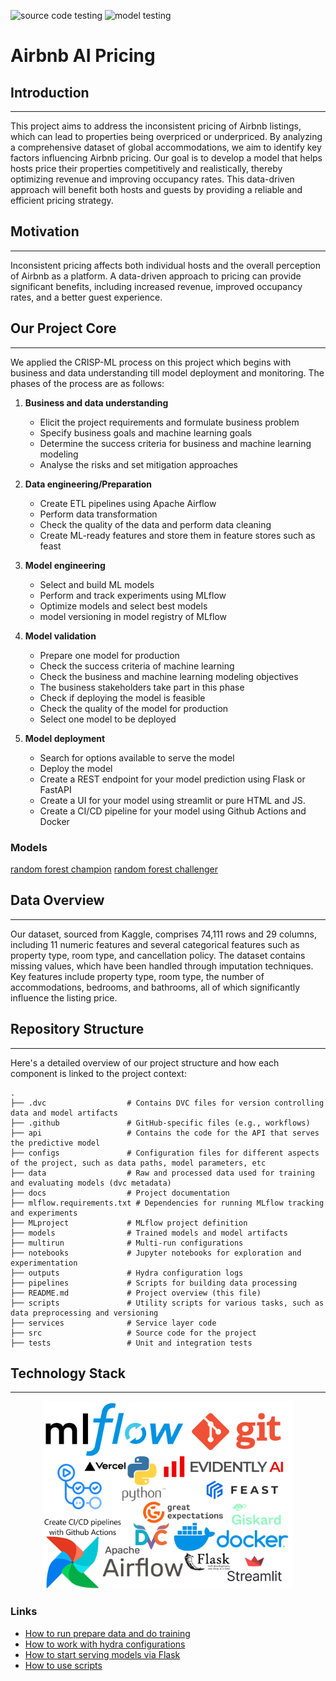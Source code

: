 ![source code testing](https://github.com/Amirka-Kh/TM5MLOops/actions/workflows/test-code.yaml/badge.svg)
![model testing](https://github.com/Amirka-Kh/TM5MLOops/actions/workflows/validate-model.yaml/badge.svg)

# Airbnb AI Pricing



## Introduction

---

This project aims to address the inconsistent pricing of Airbnb listings, which can lead to properties being overpriced or underpriced. By analyzing a comprehensive dataset of global accommodations, we aim to identify key factors influencing Airbnb pricing. Our goal is to develop a model that helps hosts price their properties competitively and realistically, thereby optimizing revenue and improving occupancy rates. This data-driven approach will benefit both hosts and guests by providing a reliable and efficient pricing strategy.

## Motivation

---

Inconsistent pricing affects both individual hosts and the overall perception of Airbnb as a platform. A data-driven approach to pricing can provide significant benefits, including increased revenue, improved occupancy rates, and a better guest experience.

## Our Project Core

---

We applied the CRISP-ML process on this project which begins with business and data understanding till model deployment 
and monitoring. The phases of the process are as follows:

1. **Business and data understanding**
    - Elicit the project requirements and formulate business problem
    - Specify business goals and machine learning goals
    - Determine the success criteria for business and machine learning modeling 
    - Analyse the risks and set mitigation approaches

2. **Data engineering/Preparation** 
    - Create ETL pipelines using Apache Airflow
    - Perform data transformation
    - Check the quality of the data and perform data cleaning
    - Create ML-ready features and store them in feature stores such as feast
   
3. **Model engineering**
    - Select and build ML models
    - Perform and track experiments using MLflow
    - Optimize models and select best models
    - model versioning in model registry of MLflow

4. **Model validation**
    - Prepare one model for production
    - Check the success criteria of machine learning
    - Check the business and machine learning modeling objectives
    - The business stakeholders take part in this phase
    - Check if deploying the model is feasible
    - Check the quality of the model for production
    - Select one model to be deployed

5. **Model deployment**
    - Search for options available to serve the model
    - Deploy the model
    - Create a REST endpoint for your model prediction using Flask or FastAPI
    - Create a UI for your model using streamlit or pure HTML and JS.
    - Create a CI/CD pipeline for your model using Github Actions and Docker
  
### Models

[random forest champion](https://drive.google.com/file/d/1-sM-t5uTrx7r9FUEV6yUE7-dge6o-kEn/view?usp=sharing)
[random forest challenger](https://drive.google.com/file/d/142BOvFj5CHGX7DTnnyObVnnNyjN1npEH/view?usp=sharing)

## Data Overview

---

Our dataset, sourced from Kaggle, comprises 74,111 rows and 29 columns, including 11 numeric features and several categorical features such as property type, room type, and cancellation policy. The dataset contains missing values, which have been handled through imputation techniques. Key features include property type, room type, the number of accommodations, bedrooms, and bathrooms, all of which significantly influence the listing price.

## Repository Structure

---

Here's a detailed overview of our project structure and how each component is linked to the project context:

```
.
├── .dvc                  # Contains DVC files for version controlling data and model artifacts
├── .github               # GitHub-specific files (e.g., workflows)
├── api                   # Contains the code for the API that serves the predictive model
├── configs               # Configuration files for different aspects of the project, such as data paths, model parameters, etc
├── data                  # Raw and processed data used for training and evaluating models (dvc metadata)
├── docs                  # Project documentation
├── mlflow.requirements.txt # Dependencies for running MLflow tracking and experiments
├── MLproject             # MLflow project definition
├── models                # Trained models and model artifacts
├── multirun              # Multi-run configurations
├── notebooks             # Jupyter notebooks for exploration and experimentation
├── outputs               # Hydra configuration logs 
├── pipelines             # Scripts for building data processing
├── README.md             # Project overview (this file)
├── scripts               # Utility scripts for various tasks, such as data preprocessing and versioning
├── services              # Service layer code
├── src                   # Source code for the project
├── tests                 # Unit and integration tests
```

## Technology Stack

-----------
<div style="text-align: center;">
<img src="data/images/img.png" alt="description" width="400" height="300">
</div>

### Links

- [How to run prepare data and do training](src/README.md)
- [How to work with hydra configurations](configs/README.md)
- [How to start serving models via Flask](api/README.md)
- [How to use scripts](scripts/README.md)



